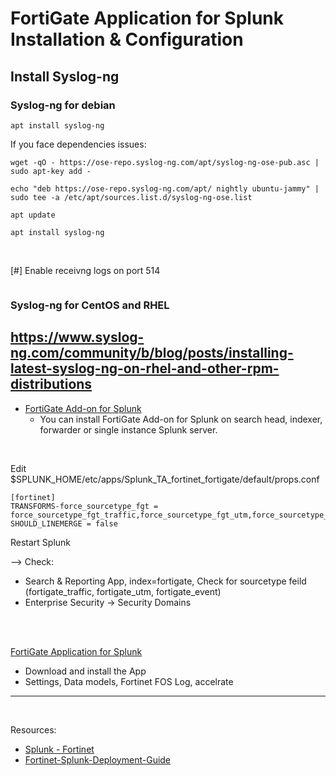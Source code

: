 # FortiGate Application for Splunk Installation & Configuration

## Install Syslog-ng
### Syslog-ng for debian

```apt install syslog-ng```

If you face dependencies issues:
 ```
 wget -qO - https://ose-repo.syslog-ng.com/apt/syslog-ng-ose-pub.asc | sudo apt-key add -
 ```
 ```
 echo "deb https://ose-repo.syslog-ng.com/apt/ nightly ubuntu-jammy" | sudo tee -a /etc/apt/sources.list.d/syslog-ng-ose.list
 ```
 ```
 apt update
 ```
 ```
 apt install syslog-ng
 ```
 <br>
 
 [#] Enable receivng logs on port 514
 ```
 
 ```
 
 
 ### Syslog-ng for CentOS and RHEL
 https://www.syslog-ng.com/community/b/blog/posts/installing-latest-syslog-ng-on-rhel-and-other-rpm-distributions
 <br>
 ---


- [FortiGate Add-on for Splunk](https://splunkbase.splunk.com/app/2846)
  * You can install FortiGate Add-on for Splunk on search head, indexer, forwarder or single instance Splunk server.
 <br>

 Edit $SPLUNK_HOME/etc/apps/Splunk_TA_fortinet_fortigate/default/props.conf
 ```
 [fortinet]
 TRANSFORMS-force_sourcetype_fgt = force_sourcetype_fgt_traffic,force_sourcetype_fgt_utm,force_sourcetype_fgt_event
 SHOULD_LINEMERGE = false
 ```

 Restart Splunk

 --> Check:
   - Search & Reporting App, index=fortigate, Check for sourcetype feild (fortigate_traffic, fortigate_utm, fortigate_event)
   - Enterprise Security -> Security Domains
<br>
<br>

[FortiGate Application for Splunk](https://splunkbase.splunk.com/app/2800)

  * Download and install the App
  * Settings, Data models, Fortinet FOS Log, accelrate
---
<br>

Resources:
 - [Splunk - Fortinet](https://lantern.splunk.com/Data_Descriptors/Fortinet) 
 - [Fortinet-Splunk-Deployment-Guide](https://www.fortinet.com/content/dam/fortinet/assets/alliances/Fortinet-Splunk-Deployment-Guide.pdf)

